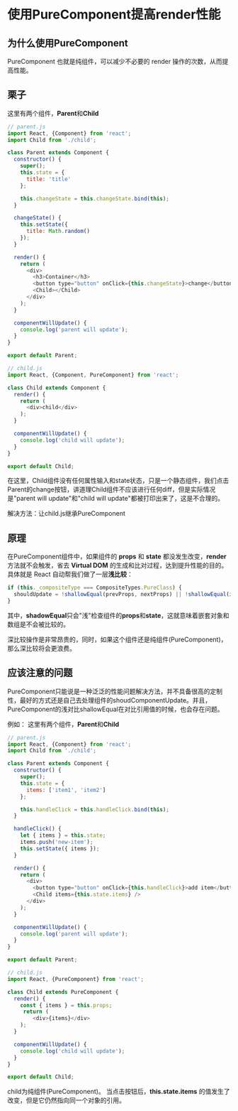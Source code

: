 # 使用PureComponent提高render性能

## 为什么使用PureComponent

PureComponent 也就是纯组件，可以减少不必要的 render 操作的次数，从而提高性能。

## 栗子

这里有两个组件，**Parent**和**Child**

```js
// parent.js
import React, {Component} from 'react';
import Child from './child';

class Parent extends Component {
  constructor() {
    super();
    this.state = {
      title: 'title'
    };

    this.changeState = this.changeState.bind(this);
  }

  changeState() {
    this.setState({
      title: Math.random()
    });
  }

  render() {
    return (
      <div>
        <h3>Container</h3>
        <button type="button" onClick={this.changeState}>change</button>
        <Child></Child>
      </div>
    );
  }

  componentWillUpdate() {
    console.log('parent will update');
  }
}

export default Parent;
```

```js
// child.js
import React, {Component, PureComponent} from 'react';

class Child extends Component {
  render() {
    return (
      <div>child</div>
    );
  }

  componentWillUpdate() {
    console.log('child will update');
  }
}

export default Child;
```

在这里，Child组件没有任何属性输入和state状态，只是一个静态组件，我们点击Parent的change按钮，讲道理Child组件不应该进行任何diff，但是实际情况是"parent will update"和"child will update"都被打印出来了，这是不合理的。

解决方法：让child.js继承PureComponent


## 原理

在PureComponent组件中，如果组件的 **props** 和 **state** 都没发生改变，**render** 方法就不会触发，省去 **Virtual DOM** 的生成和比对过程，达到提升性能的目的。具体就是 React 自动帮我们做了一层**浅比较**：

```js
if (this._compositeType === CompositeTypes.PureClass) {
  shouldUpdate = !shallowEqual(prevProps, nextProps) || !shallowEqual(inst.state, nextState);
}
```

其中，**shadowEqual**只会"浅"检查组件的**props**和**state**，这就意味着嵌套对象和数组是不会被比较的。

深比较操作是非常昂贵的，同时，如果这个组件还是纯组件(PureComponent)，那么深比较将会更浪费。


## 应该注意的问题

PureComponent只能说是一种泛泛的性能问题解决方法，并不具备很高的定制性，最好的方式还是自己去处理组件的shoudComponentUpdate。并且，PureComponent的浅对比shallowEqual在对比引用值的时候，也会存在问题。

例如：
这里有两个组件，**Parent**和**Child**

```js
// parent.js
import React, {Component} from 'react';
import Child from './child';

class Parent extends Component {
  constructor() {
    super();
    this.state = {
      items: ['item1', 'item2']
    };

    this.handleClick = this.handleClick.bind(this);
  }

  handleClick() {
    let { items } = this.state;
    items.push('new-item');
    this.setState({ items });
  }

  render() {
    return (
      <div>
        <button type="button" onClick={this.handleClick}>add item</button>
        <Child items={this.state.items} />
      </div>
    );
  }

  componentWillUpdate() {
    console.log('parent will update');
  }
}

export default Parent;
```

```js
// child.js
import React, {PureComponent} from 'react';

class Child extends PureComponent {
  render() {
	const { items } = this.props;
     return (
     	<div>{items}</div>
    );
  }

  componentWillUpdate() {
    console.log('child will update');
  }
}

export default Child;
```

child为纯组件(PureComponent)。 当点击按钮后，**this.state.items** 的值发生了改变，但是它仍然指向同一个对象的引用。

